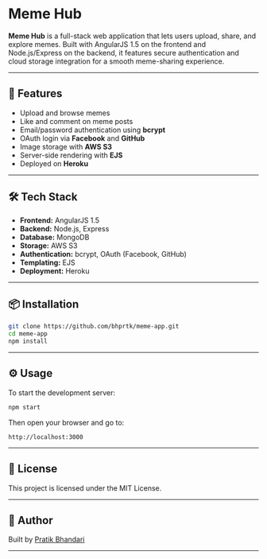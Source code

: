 # Meme Hub

**Meme Hub** is a full-stack web application that lets users upload, share, and explore memes. Built with AngularJS 1.5 on the frontend and Node.js/Express on the backend, it features secure authentication and cloud storage integration for a smooth meme-sharing experience.

---

## 🚀 Features

- Upload and browse memes
- Like and comment on meme posts
- Email/password authentication using **bcrypt**
- OAuth login via **Facebook** and **GitHub**
- Image storage with **AWS S3**
- Server-side rendering with **EJS**
- Deployed on **Heroku**

---

## 🛠 Tech Stack

- **Frontend:** AngularJS 1.5  
- **Backend:** Node.js, Express  
- **Database:** MongoDB  
- **Storage:** AWS S3  
- **Authentication:** bcrypt, OAuth (Facebook, GitHub)  
- **Templating:** EJS  
- **Deployment:** Heroku  

---

## 📦 Installation

```bash
git clone https://github.com/bhprtk/meme-app.git
cd meme-app
npm install
```

---

## ⚙️ Usage

To start the development server:

```bash
npm start
```

Then open your browser and go to:

```
http://localhost:3000
```

---

## 📄 License

This project is licensed under the MIT License.

---

## 👤 Author

Built by [Pratik Bhandari](https://bhprtk.com)

---
